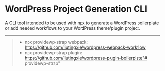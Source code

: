 # WordPress Project Generation CLI

A CLI tool intended to be used with npx to generate a WordPress boilerplate or add needed workflows to your WordPress theme/plugin project.

____
>- npx providewp-strap webpack: https://github.com/liutingxie/wordpress-webpack-workflow
>- npx providewp-strap plugin: https://github.com/liutingxie/wordpress-plugin-boilerplate"# providewp-strap" 